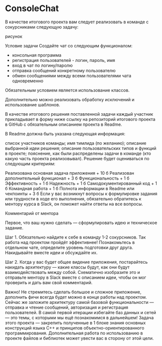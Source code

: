 # ConsoleChat

В качестве итогового проекта вам следует реализовать в команде с сокурсниками следующую задачу:

рисунок

Условие задачи
Создайте чат со следующим функционалом:

- консольная программа
- регистрация пользователей - логин, пароль, имя
- вход в чат по логину/паролю
- отправка сообщений конкретному пользователю
- обмен сообщениями между всеми пользователями чата одновременно


Обязательным условием является использование классов.

Дополнительно можно реализовать обработку исключений и использование шаблонов.

В качестве итогового решения поставленной задачи каждый участник прикладывает в форму ниже ссылку на репозиторий итогового проекта в GitHub с обязательным описанием проекта в Readme.

В Readme должна быть указана следующая информация:

список участников команды;
имя тимлида (по желанию);
описание выбранной идеи решения;
описание пользовательских типов и функций в проекте;
пояснение, как были распределены задачи в команде (кто какую часть проекта реализовывал).
Решение будет оцениваться по следующим критериям: 

Реализована основная задача приложения + 10 б
Реализован дополнительный функционал + 3 б
Функциональность + 1 б
Эффективность + 1 б
Надежность + 1 б
Самодокументированный код + 1 б
Командная работа + 1 б
Полнота информации в Readme или чекпоинты + 3 б
Если у вас возникнут вопросы к формулировке задания или трудности в ходе его выполнения, обязательно обратитесь к ментору курса в Slack, он поможет найти ответы на все вопросы.

Комментарий от ментора

Первое, что ваш нужно сделать — сформулировать идею и техническое задание.

Шаг 1. Обязательно найдите к себе в команду 1-2 сокурсников. Так работа над проектом пройдёт эффективнее! Познакомьтесь в отдельном чате, определите уровень подготовки друг друга. Накидывайте вместе идеи и обсуждайте их.

Шаг 2. Когда у вас будет общее видение приложения, постарайтесь накидать архитектуру — какие классы будут, как они будут взаимодействовать между собой. Схематично изобразите это и отправьте ментору в Slack вместе с описанием идеи, чтобы он мог проверить и дать вам свой комментарий.

Важно! Не стремитесь сделать большое и сложное приложение, дополнить фичи всегда будет можно в конце работы над проектом. Сейчас же заложите архитектуру самой базовой функциональности — отправка и чтение сообщений, авторизация и регистрация пользователей. В самой первой итерации избегайте баз данных и сетей — это темы, с которыми мы ещё познакомимся в дальнейшем! Задача этого проекта — закрепить полученные в 1 блоке знания основных конструкций языка С++ и принципов объектно-ориентированного программирования. Дополнительная работа по использованию в проекте файлов и библиотек может увести вас в сторону от этой цели.